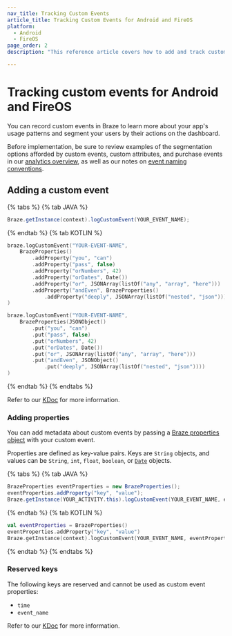 ```yaml
---
nav_title: Tracking Custom Events
article_title: Tracking Custom Events for Android and FireOS
platform: 
  - Android
  - FireOS
page_order: 2
description: "This reference article covers how to add and track custom events for your Android or FireOS application."

---
```


# Tracking custom events for Android and FireOS

You can record custom events in Braze to learn more about your app's usage patterns and segment your users by their actions on the dashboard.

Before implementation, be sure to review examples of the segmentation options afforded by custom events, custom attributes, and purchase events in our [analytics overview][0], as well as our notes on [event naming conventions]({{site.baseurl}}/user_guide/data_and_analytics/custom_data/event_naming_conventions/).

## Adding a custom event

{% tabs %}
{% tab JAVA %}

```java
Braze.getInstance(context).logCustomEvent(YOUR_EVENT_NAME);
```

{% endtab %}
{% tab KOTLIN %}

```kotlin
braze.logCustomEvent("YOUR-EVENT-NAME",
    BrazeProperties()
        .addProperty("you", "can")
        .addProperty("pass", false)
        .addProperty("orNumbers", 42)
        .addProperty("orDates", Date())
        .addProperty("or", JSONArray(listOf("any", "array", "here")))
        .addProperty("andEven", BrazeProperties()
            .addProperty("deeply", JSONArray(listOf("nested", "json"))))
)

braze.logCustomEvent("YOUR-EVENT-NAME",
    BrazeProperties(JSONObject()
        .put("you", "can")
        .put("pass", false)
        .put("orNumbers", 42)
        .put("orDates", Date())
        .put("or", JSONArray(listOf("any", "array", "here")))
        .put("andEven", JSONObject()
            .put("deeply", JSONArray(listOf("nested", "json"))))
)
```

{% endtab %}
{% endtabs %}

Refer to our [KDoc][2] for more information.

### Adding properties

You can add metadata about custom events by passing a [Braze properties object][4] with your custom event.

Properties are defined as key-value pairs. Keys are `String` objects, and values can be `String`, `int`, `float`, `boolean`, or [`Date`][3] objects.

{% tabs %}
{% tab JAVA %}

```java
BrazeProperties eventProperties = new BrazeProperties();
eventProperties.addProperty("key", "value");
Braze.getInstance(YOUR_ACTIVITY.this).logCustomEvent(YOUR_EVENT_NAME, eventProperties);
```

{% endtab %}
{% tab KOTLIN %}

```kotlin
val eventProperties = BrazeProperties()
eventProperties.addProperty("key", "value")
Braze.getInstance(context).logCustomEvent(YOUR_EVENT_NAME, eventProperties)
```

{% endtab %}
{% endtabs %}

### Reserved keys

The following keys are reserved and cannot be used as custom event properties:

- `time`
- `event_name`

Refer to our [KDoc][2] for more information.

[0]: {{site.baseurl}}/developer_guide/platform_wide/analytics_overview/#user-data-collection
[2]: https://appboy.github.io/appboy-android-sdk/kdoc/braze-android-sdk/com.appboy/-appboy/log-custom-event.html
[3]: http://developer.android.com/reference/java/util/Date.html
[4]: https://appboy.github.io/appboy-android-sdk/kdoc/braze-android-sdk/com.braze.models.outgoing/-braze-properties/index.html
